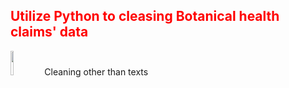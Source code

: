 <h2 style='color:red'> Utilize Python to cleasing Botanical health claims' data </h2> 
<p >
<img vertical-align="center" src="https://user-images.githubusercontent.com/65596664/154809596-a7527236-4775-4832-bf69-7eba010c968a.png" width=10% height=10%> <span vertical-align="center"> Cleaning other than texts </span>
</p>
